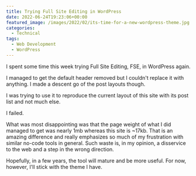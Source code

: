 ```yaml
---
title: Trying Full Site Editing in WordPress
date: 2022-06-24T19:23:06+00:00
featured_image: /images/2022/02/its-time-for-a-new-wordpress-theme.jpg
categories:
  - Technical
tags:
  - Web Development
  - WordPress
---
```


I spent some time this week trying Full Site Editing, FSE, in WordPress again.

I managed to get the default header removed but I couldn't replace it with anything. I made a descent go of the post layouts though.

I was trying to use it to reproduce the current layout of this site with its post list and not much else.

I failed.

What was most disappointing was that the page weight of what I did managed to get was nearly 1mb whereas this site is ~17kb. That is an amazing difference and really emphasizes so much of my frustration with similar no-code tools in general. Such waste is, in my opinion, a disservice to the web and a step in the wrong direction.

Hopefully, in a few years, the tool will mature and be more useful. For now, however, I'll stick with the theme I have.